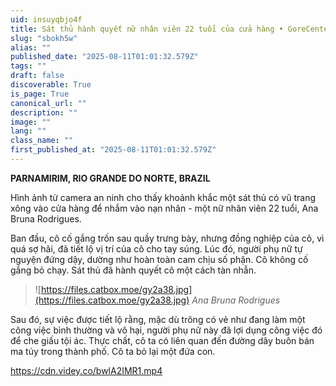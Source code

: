 ```yaml
---
uid: insuyqbjo4f
title: Sát thủ hành quyết nữ nhân viên 22 tuổi của cửa hàng • GoreCenter
slug: "sbokh5w"
alias: ""
published_date: "2025-08-11T01:01:32.579Z"
tags: ""
draft: false
discoverable: True
is_page: True
canonical_url: ""
description: ""
image: ""
lang: ""
class_name: ""
first_published_at: "2025-08-11T01:01:32.579Z"
---
```


**PARNAMIRIM, RIO GRANDE DO NORTE, BRAZIL**

Hình ảnh từ camera an ninh cho thấy khoảnh khắc một sát thủ có vũ trang xông vào cửa hàng để nhắm vào nạn nhân - một nữ nhân viên 22 tuổi, Ana Bruna Rodrigues.

Ban đầu, cô cố gắng trốn sau quầy trưng bày, nhưng đồng nghiệp của cô, vì quá sợ hãi, đã tiết lộ vị trí của cô cho tay súng. Lúc đó, người phụ nữ tự nguyện đứng dậy, dường như hoàn toàn cam chịu số phận. Cô không cố gắng bỏ chạy. Sát thủ đã hành quyết cô một cách tàn nhẫn.

> ![https://files.catbox.moe/gy2a38.jpg](https://files.catbox.moe/gy2a38.jpg)
> *Ana Bruna Rodrigues*

Sau đó, sự việc được tiết lộ rằng, mặc dù trông có vẻ như đang làm một công việc bình thường và vô hại, người phụ nữ này đã lợi dụng công việc đó để che giấu tội ác. Thực chất, cô ta có liên quan đến đường dây buôn bán ma túy trong thành phố. Cô ta bỏ lại một đứa con.

https://cdn.videy.co/bwlA2IMR1.mp4